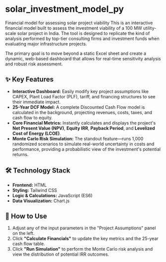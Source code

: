 # solar_investment_model_py
Financial model for assessing solar project viability
This is an interactive financial model built to assess the investment viability of a 100 MW utility-scale solar project in India. The tool is designed to replicate the kind of analysis performed by top-tier consulting firms and investment funds when evaluating major infrastructure projects.

The primary goal is to move beyond a static Excel sheet and create a dynamic, web-based dashboard that allows for real-time sensitivity analysis and robust risk assessment.

## ✨ Key Features

* **Interactive Dashboard:** Easily modify key project assumptions like CAPEX, Plant Load Factor (PLF), tariff, and financing structures to see their immediate impact.
* **25-Year DCF Model:** A complete Discounted Cash Flow model is calculated in the background, projecting revenues, costs, taxes, and cash flow to equity.
* **Core Financial Metrics:** Instantly calculates and displays the project's **Net Present Value (NPV)**, **Equity IRR**, **Payback Period**, and **Levelized Cost of Energy (LCOE)**.
* **Monte Carlo Risk Simulation:** The standout feature—runs 1,000 randomized scenarios to simulate real-world uncertainty in costs and performance, providing a probabilistic view of the investment's potential returns.

## 🛠️ Technology Stack

* **Frontend:** HTML
* **Styling:** Tailwind CSS
* **Logic & Calculations:** JavaScript (ES6)
* **Data Visualization:** Chart.js

## 🚀 How to Use

1.  Adjust any of the input parameters in the "Project Assumptions" panel on the left.
2.  Click **"Calculate Financials"** to update the key metrics and the 25-year cash flow table.
3.  Click **"Run Simulation"** to perform the Monte Carlo risk analysis and view the distribution of potential IRR outcomes.
